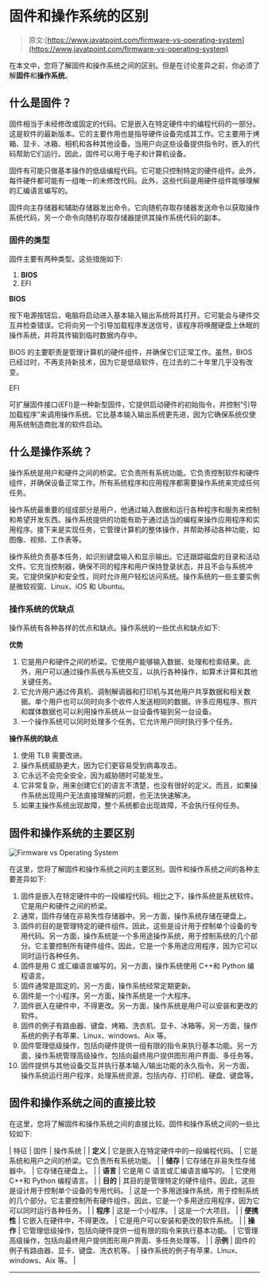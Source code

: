 # 固件和操作系统的区别

> 原文:[https://www.javatpoint.com/firmware-vs-operating-system](https://www.javatpoint.com/firmware-vs-operating-system)

在本文中，您将了解固件和操作系统之间的区别。但是在讨论差异之前，你必须了解**固件**和**操作系统**。

## 什么是固件？

固件相当于未经修改或固定的代码。它是嵌入在特定硬件中的编程代码的一部分。这是软件的最新版本。它的主要作用也是指导硬件设备完成其工作。它主要用于烤箱、显卡、冰箱、相机和各种其他设备。当用户向这些设备提供指令时，嵌入的代码帮助它们运行。因此，固件可以用于电子和计算机设备。

固件有可能只做基本操作的低级编程代码。它可能只控制特定的硬件组件。此外，每件硬件都可能有一组唯一的未修改代码。此外，这些代码是用硬件组件能够理解的汇编语言编写的。

固件向主存储器和辅助存储器发出命令。它向随机存取存储器发送命令以获取操作系统代码，另一个命令向随机存取存储器提供其操作系统代码的副本。

### 固件的类型

固件主要有两种类型。这些措施如下:

1.  **BIOS**
2.  EFI

**BIOS**

按下电源按钮后，电脑将启动进入基本输入输出系统将其打开。它可能会与硬件交互并检查错误。它将向另一个引导加载程序发送信号，该程序将唤醒硬盘上休眠的操作系统，并将其传输到临时数据内存中。

BIOS 的主要职责是管理计算机的硬件组件，并确保它们正常工作。虽然，BIOS 已经过时，不再支持新技术，因为它是低级软件，在过去的二十年里几乎没有改变。

EFI

可扩展固件接口(EFI)是一种新型固件，它提供启动硬件的初始指令，并控制“引导加载程序”来调用操作系统。它比基本输入输出系统更先进，因为它确保系统仅使用系统制造商批准的软件启动。

## 什么是操作系统？

操作系统是用户和硬件之间的桥梁。它负责所有系统功能。它负责控制软件和硬件组件，并确保设备正常工作。所有系统程序和应用程序都需要操作系统来完成任何任务。

操作系统最重要的组成部分是用户，他通过输入数据和运行各种程序和服务来控制和希望开发东西。操作系统提供的功能有助于通过适当的编程来操作应用程序和实用程序。接下来是实现任务，它管理计算机的整体操作，并帮助移动各种功能，如图像、视频、工作表等。

操作系统负责基本任务，如识别键盘输入和显示输出。它还跟踪磁盘的目录和活动文件。它充当控制器，确保不同的程序和用户保持登录状态，并且不会与系统冲突。它提供保护和安全性，同时允许用户轻松访问系统。操作系统的一些主要实例是微软视窗、Linux、iOS 和 Ubuntu。

### 操作系统的优缺点

操作系统有各种各样的优点和缺点。操作系统的一些优点和缺点如下:

**优势**

1.  它是用户和硬件之间的桥梁。它使用户能够输入数据、处理和检索结果。此外，用户可以通过操作系统与系统交互，以执行各种操作，如算术计算和其他关键任务。
2.  它允许用户通过传真机、调制解调器和打印机与其他用户共享数据和相关数据。单个用户也可以同时向多个收件人发送相同的数据。许多应用程序、照片和媒体数据也可以利用操作系统从一台设备传输到另一台设备。
3.  一个操作系统可以同时处理多个任务。它允许用户同时执行多个任务。

**操作系统的缺点**

1.  使用 TLB 需要改进。
2.  操作系统威胁更大，因为它们更容易受到病毒攻击。
3.  它永远不会完全安全，因为威胁随时可能发生。
4.  它非常复杂，用来创建它们的语言不清楚，也没有很好的定义。而且，如果操作系统出现用户无法直接理解的问题，也无法快速解决。
5.  如果主操作系统出现故障，整个系统都会出现故障，不会执行任何任务。

## 固件和操作系统的主要区别

![Firmware vs Operating System](../Images/7e382baac56224a29046db4e70b96d24.png)

在这里，您将了解固件和操作系统之间的主要区别。固件和操作系统之间的各种主要差异如下:

1.  固件是嵌入在特定硬件中的一段编程代码。相比之下，操作系统是系统软件。它是用户和硬件之间的桥梁。
2.  通常，固件存储在非易失性存储器中。另一方面，操作系统存储在硬盘上。
3.  固件的目的是管理特定的硬件组件。因此，这些是设计用于控制单个设备的专用代码。另一方面，操作系统是一个多用途操作系统，用于控制系统的几个部分。它主要控制所有硬件组件。因此，它是一个多用途应用程序，因为它可以同时运行各种任务。
4.  固件是用 C 或汇编语言编写的。另一方面，操作系统使用 C++和 Python 编程语言。
5.  固件通常是固定的。另一方面，操作系统经常定期更新。
6.  固件是一个小程序。另一方面，操作系统是一个大程序。
7.  固件嵌入在硬件中，不得更改。另一方面，操作系统是用户可以安装和更改的软件。
8.  固件的例子有路由器、键盘、烤箱、洗衣机、显卡、冰箱等。另一方面，操作系统的例子有苹果、Linux、windows、Aix 等。
9.  固件管理低级操作，包括向硬件提供一组有限的指令来执行基本功能。另一方面，操作系统管理高级操作，包括向最终用户提供图形用户界面、多任务等。
10.  固件提供与其他设备交互并执行基本输入/输出功能的永久指令。另一方面，操作系统运行用户程序，处理系统资源，包括内存、打印机、硬盘、键盘等。

## 固件和操作系统之间的直接比较

在这里，您将了解固件和操作系统之间的直接比较。固件和操作系统之间的一些比较如下:

| 特征 | 固件 | 操作系统 |
| **定义** | 它是嵌入在特定硬件中的一段编程代码。 | 它是系统和用户之间的桥梁。它负责所有系统功能。 |
| **储存** | 它存储在非易失性存储器中。 | 它存储在硬盘上。 |
| **语言** | 它是用 C 语言或汇编语言编写的。 | 它使用 C++和 Python 编程语言。 |
| **目的** | 其目的是管理特定的硬件组件。因此，这些是设计用于控制单个设备的专用代码。 | 这是一个多用途操作系统，用于控制系统的几个部分。它主要控制所有硬件组件。因此，它是一个多用途应用程序，因为它可以同时运行各种任务。 |
| **程序** | 这是一个小程序。 | 这是一个大项目。 |
| **便携性** | 它嵌入在硬件中，不得更改。 | 它是用户可以安装和更改的软件系统。 |
| **操作** | 它管理低级操作，包括向硬件提供一组有限的指令来执行基本功能。 | 它管理高级操作，包括向最终用户提供图形用户界面、多任务处理等。 |
| **示例** | 固件的例子有路由器、显卡、键盘、洗衣机等。 | 操作系统的例子有苹果、Linux、windows、Aix 等。 |

* * *